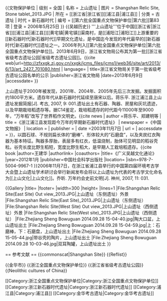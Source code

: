 {{文物保护单位
| 级别 = 全国
| 名称 = 上山遗址
| 图片 = Shangshan Relic Site, Stone tablet_2013.JPG
| 所在 = [[浙江省|浙江省]][[浦江县|浦江县]]
| 分类 = 古遗址
| 时代 = 新石器时代
| 编号 = [[第六批全国重点文物保护单位|第六批]]第83项
| 登录 = 2006年5月25日
}}
{{吴越历史}}
'''上山遗址'''位于中国[[浙江省|浙江省]][[浦江县|浦江县]][[黄宅镇|黄宅镇]]渠南村，是[[浦阳江|浦阳江]]上游重要的[[新石器时代|新石器时代]]早期文化遗址，是中国迄今发现的年代最早的[[新石器时代|新石器时代]]遗址之一。2006年列入[[第六批全国重点文物保护单位|第六批全国重点文物保护单位]]。2013年6月9日，浙江省文物局公布其为第一批[[浙江省省级考古遗址公园|省级考古遗址公园]]。<ref>{{cite web|url=http://zfxxgk.zj.gov.cn/xxgk/jcms_files/jcms1/web36/site/art/2013/6/13/art_2427_701080.html | language= | title=浙江省文物局关于第一批省级考古遗址公园名单的公示 |publisher=浙江省文物局 |date=2013年6月9日 |accessdate= }}</ref>

上山遗址于2000年被发现，2001年、2004年、2005年先后三次发掘。发掘面积约1800平方米。遗存年代从新石器时代延续至唐宋以后。<ref>蒋乐平. 浙江浦江县上山遗址发掘简报[J]. 考古, 2007, 9: 001.</ref>遗址出土有石器、陶器、房屋和灰坑遗迹，以及早期栽培稻遗存等。据C14鉴定，栽培稻遗存的时代距今11000年至9000年，“万年稻”改写了世界稻作文明史。<ref>{{cite news | author =蒋乐平、郑建明等 | title =《浙江浦江县发现距今万年的早期新石器时代遗址》 | newspaper =《中国文物报》 | location = | publisher = | date =2003年11月7日 | url = | accessdate = }}</ref>，以圆石球、不规则扁长体的“磨棒”、形体较大的“石磨盘”，以及夹炭红衣陶器为基本特征。陶器多厚胎，表层多有红衣，低温烧制，胎体可见明显的稻谷壳粒。谷壳长度比野生稻短，宽度比野生稻大，是早期人工栽培稻遗存。<ref>{{cite book |author=王建华 |authorlink= |coauthors= |title=《广义吴越文化通论》 |year=2012年1月 |publisher=中国社会科学出版社 |location= |isbn=978-7-5004-9967-1 }}</ref>2006年11月7日，在浙江省浦江县举行的中国第四届环境考古学大会暨上山遗址学术研讨会举行新闻发布会将以上山遗址为代表的考古学文化命名为[[上山文化|上山文化]]。<ref>乔昕. 万年约会史前文明[J]. 神州, 2007, 11: 031.</ref>

{{Gallery
|title=
|footer=
|width=300
|height=
|lines=1
|File:Shangshan Relic Site(East Site) Out view_2013.JPG|上山遗址（东侧遗址）外景
|File:Shangshan Relic Site(East Site)_2013.JPG|上山遗址（东侧遗址）
|File:Shangshan Relic Site(West Site) Out view_2013.JPG|上山遗址（西侧遗址）外景
|File:Shangshan Relic Site(West site)_2013.JPG|上山遗址（西侧遗址）
|File:Zhejiang Sheng Bowuguan 2014.09.28 15-04-40.jpg|陶大口盆，上山遗址出土
|File:Zhejiang Sheng Bowuguan 2014.09.28 15-04-59.jpg|上：石磨棒，下：石磨盘，上山遗址出土
|File:Zhejiang Sheng Bowuguan 2014.09.28 15-05-44.jpg|带谷壳的陶片，上山遗址出土
|File:Zhejiang Sheng Bowuguan 2014.09.28 10-03-46.jpg|双耳陶罐，上山遗址出土
}}

== 参考文献 ==
{{commonscat|Shangshan Site}}
{{Reflist}}

{{金华市}}
{{浙江全国重点文物保护单位}}
{{浙江省省级考古遗址公园}}
{{Neolithic cultures of China}}

[[Category:浙江全国重点文物保护单位|Category:浙江全国重点文物保护单位]]
[[Category:浙江新石器时代遗址|Category:浙江新石器时代遗址]]
[[Category:浦江县|Category:浦江县]]
[[Category:金华考古遗址|Category:金华考古遗址]]
